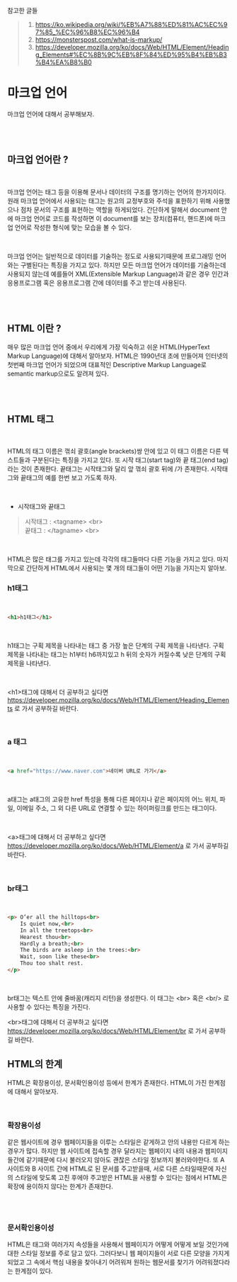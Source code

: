 참고한 글들
> 1. https://ko.wikipedia.org/wiki/%EB%A7%88%ED%81%AC%EC%97%85_%EC%96%B8%EC%96%B4
> 2. https://monsterspost.com/what-is-markup/
> 3. https://developer.mozilla.org/ko/docs/Web/HTML/Element/Heading_Elements#%EC%8B%9C%EB%8F%84%ED%95%B4%EB%B3%B4%EA%B8%B0

# 마크업 언어

마크업 언어에 대해서 공부해보자.


<br>
<br>


## 마크업 언어란 ?

<br>


마크업 언어는 태그 등을 이용해 문서나 데이터의 구조를 명기하는 언어의 한가지이다. 원래 마크업 언어에서 사용되는 태그는 원고의 교정부호와 주석을 표한하기 위해 사용했으나 점차 문서의 구조를 표현하는 역할을 하게되었다. 간단하게 말해서 document 안에 마크업 언어로 코드를 작성하면 이 document를 보는 장치(컴퓨터, 핸드폰)에 마크업 언어로 작성한 형식에 맞는 모습을 볼 수 있다.

<br>

마크업 언어는 일반적으로 데이터를 기술하는 정도로 사용되기때문에 프로그래밍 언어와는 구별된다는 특징을 가지고 있다. 하지만 모든 마크업 언어가 데이터를 기술하는데 사용되지 않는데 예를들어 XML(Extensible Markup Language)과 같은 경우 인간과 응용프로그램 혹은 응용프로그램 간에 데이터를 주고 받는데 사용된다.

<br>
<br>


## HTML 이란 ?

매우 많은 마크업 언어 중에서 우리에게 가장 익숙하고 쉬운 HTML(HyperText Markup Language)에 대해서 알아보자. HTML은 1990년대 초에 만들어져 인터넷의 첫번째 마크업 언어가 되었으며 대표적인 Descriptive Markup Language로 semantic markup으로도 알려져 있다.


<br>
<br>



## HTML 태그

<br>

HTML의 태그 이름은 꺾쇠 괄호(angle brackets)쌍 안에 있고 이 태그 이름은 다른 텍스트들과 구분된다는 특징을 가지고 있다. 또 시작 태그(start tag)와 끝 태그(end tag)라는 것이 존재한다. 끝태그는 시작태그와 달리 앞 꺾쇠 괄호 뒤에 /가 존재한다.  시작태그와 끝태그의 예를 한번 보고 가도록 하자.

<br>

- 시작태그와 끝태그

> 시작태그 : \<tagname\> \<br\> <br>
> 끝태그 : \</tagname\> \<br\>

<br>

HTML은 많은 태그를 가지고 있는데 각각의 태그들마다 다른 기능을 가지고 있다. 마지막으로 간단하게 HTML에서 사용되는 몇 개의 태그들이 어떤 기능을 가지는지 알아보.


### h1태그

<br>

```html
<h1>h1태그</h1>
```

<br>


h1태그는 구획 제목을 나타내는 태그 중 가장 높은 단계의 구획 제목을 나타낸다. 
구획 제목을 나타내는 태그는 h1부터 h6까지있고 h 뒤의 숫자가 커질수록 낮은 단계의 구획제목을 나타낸다.

<br>

\<h1\>태그에 대해서 더 공부하고 싶다면 https://developer.mozilla.org/ko/docs/Web/HTML/Element/Heading_Elements 로 가서 공부하길 바란다.

<br>

### a 태그

<br>

```html
<a href="https://www.naver.com">네이버 URL로 가기</a>
```

<br>

a태그는 a태그의 고유한 href 특성을 통해 다른 페이지나 같은 페이지의 어느 위치, 파일, 이메일 주소, 그 외 다른 URL로 연결할 수 있는 하이퍼링크를 만드는 태그이다. 

<br>

\<a\>태그에 대해서 더 공부하고 싶다면 https://developer.mozilla.org/ko/docs/Web/HTML/Element/a 로 가서 공부하길 바란다.

<br>

### br태그

<br>

```html
<p> O’er all the hilltops<br>
    Is quiet now,<br>
    In all the treetops<br>
    Hearest thou<br>
    Hardly a breath;<br>
    The birds are asleep in the trees:<br>
    Wait, soon like these<br>
    Thou too shalt rest.
</p>
```

<br>

br태그는  텍스트 안에 줄바꿈(캐리지 리턴)을 생성한다. 이 태그는 \<br\> 혹은 \<br/\> 로 사용할 수 있다는 특징을 가진다.


\<br\>태그에 대해서 더 공부하고 싶다면 https://developer.mozilla.org/ko/docs/Web/HTML/Element/br 로 가서 공부하길 바란다.


## HTML의 한계

HTML은 확장용이성, 문서확인용이성 등에서 한계가 존재한다. HTML이 가진 한계점에 대해서 알아보자.


<br>

### 확장용이성

같은 웹사이트에 경우 웹페이지들을 이루는 스타일은 같게하고 안의 내용만 다르게 하는 경우가 많다. 하지만 웹 사이트에 접속할 경우 달라지는 웹페이지 내의 내용과 웹피이지들간에  같기때문에 다시 불러오지 않아도 괜찮은 스타일 정보까지 불러와야한다. 또 A 사이트와 B 사이트 간에 HTML로 된 문서를 주고받을때, 서로 다른 스타일때문에 자신의 스타일에 맞도록 고친 후에야 주고받은 HTML을 사용할 수 있다는 점에서 HTML은 확장에 용이하지 않다는 한계가 존재한다.

<br>
<br>

### 문서확인용이성

HTML은 태그와 여러가지 속성들을 사용해서 웹페이지가 어떻게 어떻게 보일 것인가에 대한 스타일 정보를 주로 담고 있다. 그러다보니 웹 페이지들이 서로 다른 모양을 가지게 되었고 그 속에서 핵심 내용을 찾아내기 어려워져 원하는 웹문서를 찾기가 어려워졌다라는 한계점이 있다.